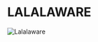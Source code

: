 # LALALAWARE
![Lalalaware](https://cdn.discordapp.com/attachments/1394010680708960326/1409546514274979840/51_Sem_Titulo_20250824214046.png?ex=68adc5fd&is=68ac747d&hm=d8ab897608aae716dd444aab72e3bf048b80880bb904cbe9d4901bdf981b0e97&)
